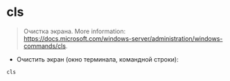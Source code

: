 # cls

> Очистка экрана.
> More information: <https://docs.microsoft.com/windows-server/administration/windows-commands/cls>.

- Очистить экран (окно терминала, командной строки):

`cls`
